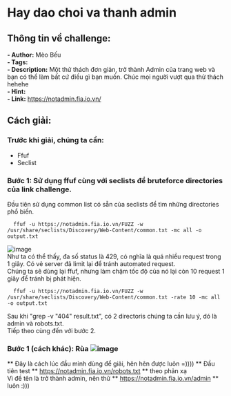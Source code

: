 # Hay dao choi va thanh admin  

## Thông tin về challenge:  

**- Author:** Mèo Bếu  
**- Tags:**  
**- Description:** Một thử thách đơn giản, trở thành Admin của trang web và bạn có thể làm bất cứ điều gì bạn muốn.
Chúc mọi người vượt qua thử thách hehehe  
**- Hint:**  
**- Link:** https://notadmin.fia.io.vn/  

## Cách giải:  
### Trước khi giải, chúng ta cần:  
- Ffuf  
- Seclist  
### Bước 1: Sử dụng ffuf cùng với seclists để bruteforce directories của link challenge.  
Đầu tiên sử dụng common list có sẵn của seclists để tìm những directories phổ biến.  
```
  ffuf -u https://notadmin.fia.io.vn/FUZZ -w /usr/share/seclists/Discovery/Web-Content/common.txt -mc all -o output.txt
```
![image](https://github.com/user-attachments/assets/cb36e35c-5684-4b5f-8aa3-272c458b7ede)  
Như ta có thể thấy, đa số status là 429, có nghĩa là quá nhiều request trong 1 giây. Có vẻ server đã limit lại để tránh automated request.  
Chúng ta sẽ dùng lại ffuf, nhưng làm chậm tốc độ của nó lại còn 10 request 1 giây để tránh bị phát hiện.
```
  ffuf -u https://notadmin.fia.io.vn/FUZZ -w /usr/share/seclists/Discovery/Web-Content/common.txt -rate 10 -mc all -o output.txt
```
Sau khi "grep -v "404" result.txt", có 2 directoris chúng ta cần lưu ý, dó là admin và robots.txt.  
Tiếp theo cùng đến với bước 2.
### Bước 1 (cách khác): Rùa ![image](https://github.com/user-attachments/assets/286e50ef-7ef2-4bb8-bfc4-29ee68b2ab82) 
** Đây là cách lúc đầu mình dùng để giải, hên hên được luôn =))))  **
Đầu tiên test ** https://notadmin.fia.io.vn/robots.txt ** theo phản xạ  
Vì đề tên là trở thành admin, nên thử ** https://notadmin.fia.io.vn/admin ** luôn :)))
